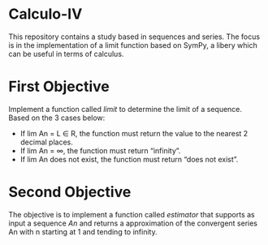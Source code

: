 # Calculo-IV
This repository contains a study based in sequences and series. The focus is in the implementation of a limit function based on SymPy, a libery which can be useful in terms of calculus.

# First Objective
Implement a function called *limit* to determine the limit of a sequence. Based on the 3 cases below:

  - If lim An = L ∈ R, the function must return the value to the nearest 2 decimal places.
  - If lim An = ∞, the function must return “infinity”.
  - If lim An does not exist, the function must return “does not exist”.

# Second Objective
The objective is to implement a function called *estimator* that supports as input a sequence *An* and returns a
approximation of the convergent series An with n starting at 1 and tending to infinity.
